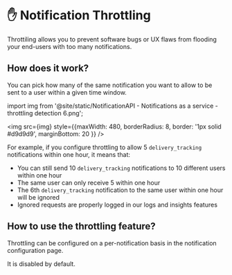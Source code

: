 # ✋ Notification Throttling

Throttiling allows you to prevent software bugs or UX flaws from flooding your end-users with too many notifications.

## How does it work?

You can pick how many of the same notification you want to allow to be sent to a user within a given time window.

import img from '@site/static/NotificationAPI - Notifications as a service - throttling detection 6.png';

<img src={img} style={{maxWidth: 480, borderRadius: 8, border: '1px solid #d9d9d9', marginBottom: 20 }} />

For example, if you configure throttling to allow 5 `delivery_tracking` notifications within one hour, it means that:

- You can still send 10 `delivery_tracking` notifications to 10 different users within one hour
- The same user can only receive 5 within one hour
- The 6th `delivery_tracking` notification to the same user within one hour will be ignored
- Ignored requests are properly logged in our logs and insights features

## How to use the throttling feature?

Throttling can be configured on a per-notification basis in the notification configuration page.

It is disabled by default.
